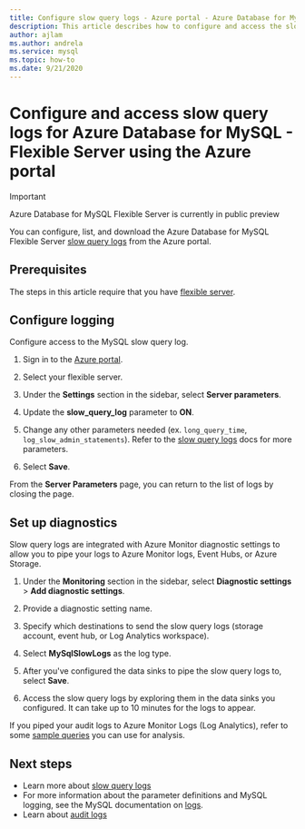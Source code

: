 ```yaml
---
title: Configure slow query logs - Azure portal - Azure Database for MySQL - Flexible Server
description: This article describes how to configure and access the slow logs in Azure Database for MySQL Flexible Server from the Azure portal.
author: ajlam
ms.author: andrela
ms.service: mysql
ms.topic: how-to
ms.date: 9/21/2020
---
```


# Configure and access slow query logs for Azure Database for MySQL - Flexible Server using the Azure portal

> [!IMPORTANT]
> Azure Database for MySQL Flexible Server is currently in public preview

You can configure, list, and download the Azure Database for MySQL Flexible Server [slow query logs](concepts-slow-query-logs.md) from the Azure portal.

## Prerequisites
The steps in this article require that you have [flexible server](quickstart-create-server-portal.md).

## Configure logging
Configure access to the MySQL slow query log. 

1. Sign in to the [Azure portal](https://portal.azure.com/).

1. Select your flexible server.

1. Under the **Settings** section in the sidebar, select **Server parameters**.
   <!-- :::image type="content" source="./media/howto-configure-server-logs-in-portal/1-select-server-logs-configure.png" alt-text="Screenshot of Server logs options":::-->

1. Update the **slow_query_log** parameter to **ON**.

1. Change any other parameters needed (ex. `long_query_time`, `log_slow_admin_statements`). Refer to the [slow query logs](./concepts-slow-query-logs.md#configure-slow-query-logging) docs for more parameters.  

1. Select **Save**. 

   <!-- :::image type="content" source="./media/howto-configure-server-logs-in-portal/3-save-discard.png" alt-text="Screenshot of slow query log parameters and save."::: -->

From the **Server Parameters** page, you can return to the list of logs by closing the page.

## Set up diagnostics

Slow query logs are integrated with Azure Monitor diagnostic settings to allow you to pipe your logs to Azure Monitor logs, Event Hubs, or Azure Storage.

1. Under the **Monitoring** section in the sidebar, select **Diagnostic settings** > **Add diagnostic settings**.

   <!--:::image type="content" source="./media/howto-configure-server-logs-in-portal/add-diagnostic-setting.png" alt-text="Screenshot of Diagnostic settings options":::-->

1. Provide a diagnostic setting name.

1. Specify which destinations to send the slow query logs (storage account, event hub, or Log Analytics workspace).

1. Select **MySqlSlowLogs** as the log type.
    <!--:::image type="content" source="./media/howto-configure-server-logs-in-portal/configure-diagnostic-setting.png" alt-text="Screenshot of Diagnostic settings configuration options":::-->

1. After you've configured the data sinks to pipe the slow query logs to, select **Save**.
    <!--:::image type="content" source="./media/howto-configure-server-logs-in-portal/save-diagnostic-setting.png" alt-text="Screenshot of Diagnostic settings configuration options, with Save highlighted":::-->

1. Access the slow query logs by exploring them in the data sinks you configured. It can take up to 10 minutes for the logs to appear.

If you piped your audit logs to Azure Monitor Logs (Log Analytics), refer to some [sample queries](concepts-audit-logs.md#analyze-logs-in-azure-monitor-logs) you can use for analysis. 

## Next steps
<!-- - See [Access slow query Logs in CLI](howto-configure-server-logs-in-cli.md) to learn how to download slow query logs programmatically.-->
- Learn more about [slow query logs](concepts-slow-query-logs.md)
- For more information about the parameter definitions and MySQL logging, see the MySQL documentation on [logs](https://dev.mysql.com/doc/refman/5.7/en/slow-query-log.html).
- Learn about [audit logs](concepts-audit-logs.md)